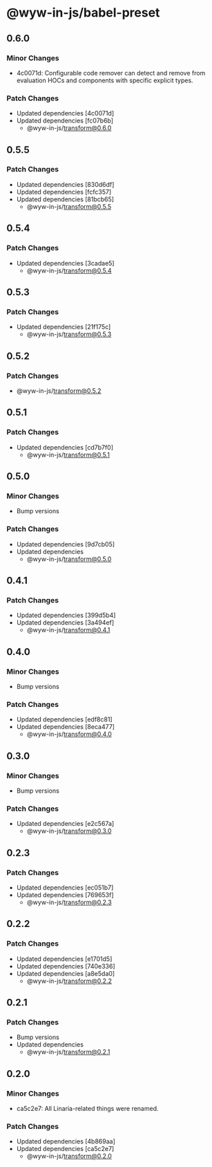 # @wyw-in-js/babel-preset

## 0.6.0

### Minor Changes

- 4c0071d: Configurable code remover can detect and remove from evaluation HOCs and components with specific explicit types.

### Patch Changes

- Updated dependencies [4c0071d]
- Updated dependencies [fc07b6b]
  - @wyw-in-js/transform@0.6.0

## 0.5.5

### Patch Changes

- Updated dependencies [830d6df]
- Updated dependencies [fcfc357]
- Updated dependencies [81bcb65]
  - @wyw-in-js/transform@0.5.5

## 0.5.4

### Patch Changes

- Updated dependencies [3cadae5]
  - @wyw-in-js/transform@0.5.4

## 0.5.3

### Patch Changes

- Updated dependencies [21f175c]
  - @wyw-in-js/transform@0.5.3

## 0.5.2

### Patch Changes

- @wyw-in-js/transform@0.5.2

## 0.5.1

### Patch Changes

- Updated dependencies [cd7b7f0]
  - @wyw-in-js/transform@0.5.1

## 0.5.0

### Minor Changes

- Bump versions

### Patch Changes

- Updated dependencies [9d7cb05]
- Updated dependencies
  - @wyw-in-js/transform@0.5.0

## 0.4.1

### Patch Changes

- Updated dependencies [399d5b4]
- Updated dependencies [3a494ef]
  - @wyw-in-js/transform@0.4.1

## 0.4.0

### Minor Changes

- Bump versions

### Patch Changes

- Updated dependencies [edf8c81]
- Updated dependencies [8eca477]
  - @wyw-in-js/transform@0.4.0

## 0.3.0

### Minor Changes

- Bump versions

### Patch Changes

- Updated dependencies [e2c567a]
  - @wyw-in-js/transform@0.3.0

## 0.2.3

### Patch Changes

- Updated dependencies [ec051b7]
- Updated dependencies [769653f]
  - @wyw-in-js/transform@0.2.3

## 0.2.2

### Patch Changes

- Updated dependencies [e1701d5]
- Updated dependencies [740e336]
- Updated dependencies [a8e5da0]
  - @wyw-in-js/transform@0.2.2

## 0.2.1

### Patch Changes

- Bump versions
- Updated dependencies
  - @wyw-in-js/transform@0.2.1

## 0.2.0

### Minor Changes

- ca5c2e7: All Linaria-related things were renamed.

### Patch Changes

- Updated dependencies [4b869aa]
- Updated dependencies [ca5c2e7]
  - @wyw-in-js/transform@0.2.0
